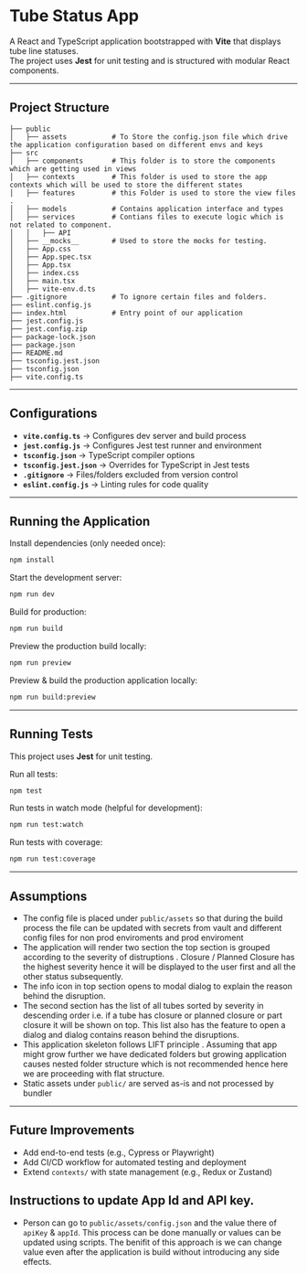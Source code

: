 # Tube Status App

A React and TypeScript application bootstrapped with **Vite** that displays tube line statuses.  
The project uses **Jest** for unit testing and is structured with modular React components.

---

## Project Structure

```
├── public
│   ├── assets           # To Store the config.json file which drive the application configuration based on different envs and keys
├── src
│   ├── components       # This folder is to store the components which are getting used in views
│   ├── contexts         # This folder is used to store the app contexts which will be used to store the different states
│   ├── features         # this Folder is used to store the view files .
│   ├── models           # Contains application interface and types 
│   ├── services         # Contians files to execute logic which is not related to component.
│   │   ├── API
│   ├── __mocks__        # Used to store the mocks for testing. 
│   ├── App.css
│   ├── App.spec.tsx
│   ├── App.tsx
│   ├── index.css     
│   ├── main.tsx
│   ├── vite-env.d.ts
├── .gitignore           # To ignore certain files and folders. 
├── eslint.config.js
├── index.html           # Entry point of our application 
├── jest.config.js
├── jest.config.zip
├── package-lock.json
├── package.json
├── README.md
├── tsconfig.jest.json
├── tsconfig.json
├── vite.config.ts

```

---

## Configurations

- **`vite.config.ts`** → Configures dev server and build process  
- **`jest.config.js`** → Configures Jest test runner and environment  
- **`tsconfig.json`** → TypeScript compiler options  
- **`tsconfig.jest.json`** → Overrides for TypeScript in Jest tests  
- **`.gitignore`** → Files/folders excluded from version control  
- **`eslint.config.js`** → Linting rules for code quality  

---

## Running the Application

Install dependencies (only needed once):

```bash
npm install
```

Start the development server:

```bash
npm run dev
```

Build for production:

```bash
npm run build
```

Preview the production build locally:

```bash
npm run preview
```
Preview &  build the production application locally:

```bash
npm run build:preview
```

---

## Running Tests

This project uses **Jest** for unit testing.

Run all tests:

```bash
npm test
```

Run tests in watch mode (helpful for development):

```bash
npm run test:watch
```

Run tests with coverage:

```bash
npm run test:coverage
```

---

## Assumptions
- The config file is placed under `public/assets` so that during the build process the file can be updated with secrets from vault and different config files for non  prod enviroments and prod enviroment
- The application will render two section the top section is grouped according to the severity of distruptions . Closure / Planned Closure has the highest severity hence it will be displayed to the user first and all the other status subsequently.
- The info icon in top section opens to modal dialog to explain the reason behind the disruption.
- The second section has the list of all tubes sorted by severity in descending order i.e. if a tube has closure or planned closure  or part closure it will be shown on top. This list also has the feature to open a dialog and dialog contains reason behind the disruptions.
- This application skeleton follows LIFT  principle . Assuming that app might grow further we have dedicated folders but growing application causes nested folder structure which is not recommended hence here we are proceeding with flat structure.   
- Static assets under `public/` are served as-is and not processed by bundler  

---

## Future Improvements

- Add end-to-end tests (e.g., Cypress or Playwright)  
- Add CI/CD workflow for automated testing and deployment  
- Extend `contexts/` with state management (e.g., Redux or Zustand)  


## Instructions to update App Id and API key. 

- Person can go to `public/assets/config.json` and the value there of `apiKey` & `appId`. This process can be done manually or values can be updated using scripts. The benifit of this approach is we can change value even after the application is build without  introducing any side effects.
 